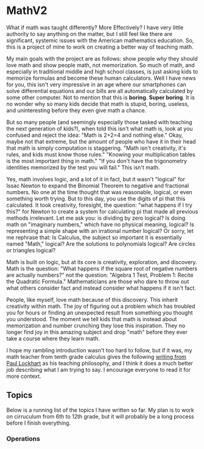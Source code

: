 # MathV2

What if math was taught differently? More Effectively? I have very little authority to say anything on the matter, but I still feel like there are significant, systemic issues with the American mathematics education. So, this is a project of mine to work on creating a better way of teaching math. 

My main goals with the project are as follows: show people *why* they should love math and show people math, not memorization. So much of math, and especially in traditional middle and high school classes, is just asking kids to memorize formulas and become these human calculators. Well I have news for you, this isn't very impressive in an age where our smartphones can solve differential equations and our bills are all automatically calculated by some other computer. Not to mention that this is **boring**. **Super boring**. It is no wonder why so many kids decide that math is stupid, boring, useless, and uninteresting before they even give math a chance. 

But so many people (and seemingly especially those tasked with teaching the next generation of kids?), when told this isn't what math is, look at you confused and reject the idea: "Math is 2+2=4 and nothing else." Okay, maybe not that extreme, but the amount of people who have it in their head that math is simply computation is staggering. "Math isn't creativity, it's rules, and kids must know those rules." "Knowing your multiplication tables is the most important thing in math." "If you don't have the trigonometry identities memorized by the test you will fail." This isn't math. 

Yes, math involves logic, and a lot of it in fact, but it wasn't "logical" for Issac Newton to expand the Binomial Theorem to negative and fractional numbers. No one at the time thought that was reasonable, logical, or even something worth trying. But to this day, you use the digits of pi that this calculated. It took creativity, foresight, the question: "what happens if I try this?" for Newton to create a system for calculating pi that made all previous methods irrelevant. Let me ask you: is dividing by zero logical? Is doing math on "imaginary numbers," which have no physical meaning, logical? Is representing a simple shape with an irrational number logical? Or sorry, let me rephrase that: Is Calculus, the subject so important it is essentially named "Math," logical? Are the solutions to polynomials logical? Are circles or triangles logical? 

Math is built on logic, but at its core is creativity, exploration, and discovery. Math is the question: "What happens if the square root of negative numbers are actually numbers?" not the question: "Algebra 1 Test, Problem 1: Recite the Quadratic Formula." Mathematicians are those who dare to throw out what others consider fact and instead consider what happens if it isn't fact. 

People, like myself, love math because of this discovery. This inherit creativity within math. The joy of figuring out a problem which has troubled you for hours or finding an unexpected result from something you thought you understood. The moment we tell kids that math is instead about memorization and number crunching they lose this inspiration. They no longer find joy in this amazing subject and drop "math" before they ever take a course where they learn math. 

I hope my rambling introduction wasn't too hard to follow, but if it was, my math teacher from tenth grade calculus gives the following [writing from Paul Lockhart](http://www.andrusia.com/math/LockhartsLament.pdf) as his teaching philosophy, and I think it does a much better job describing what I am trying to say. I encourage everyone to read it for more context. 

## Topics

Below is a running list of the topics I have written so far. My plan is to work on cirruculum from 6th to 12th grade, but it will probably be a long process before I finish everything. 

### Operations 
